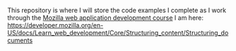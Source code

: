 This repository is where I will store the code examples I complete as I work through the [Mozilla web application development course](https://developer.mozilla.org/en-US/docs/Learn_web_development/Getting_started)
I am here: https://developer.mozilla.org/en-US/docs/Learn_web_development/Core/Structuring_content/Structuring_documents